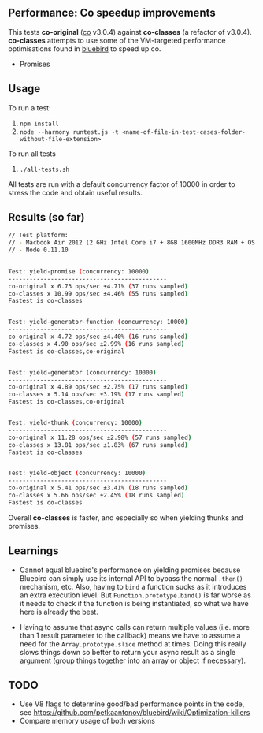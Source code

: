 ## Performance: Co speedup improvements

This tests **co-original** ([co](https://github.com/visionmedia/co) v3.0.4) against **co-classes** (a refactor of v3.0.4). **co-classes** attempts to use some of the VM-targeted performance optimisations found in [bluebird](https://github.com/petkaantonov/bluebird) to speed up co.

* Promises

## Usage

To run a test:

1. `npm install`
1. `node --harmony runtest.js -t <name-of-file-in-test-cases-folder-without-file-extension>`

To run all tests

1. `./all-tests.sh`

All tests are run with a default concurrency factor of 10000 in order to stress the code and obtain useful results.

## Results (so far)

```bash
// Test platform:
// - Macbook Air 2012 (2 GHz Intel Core i7 + 8GB 1600MHz DDR3 RAM + OS X 10.9 (13A603)) 
// - Node 0.11.10
 

Test: yield-promise (concurrency: 10000)
---------------------------------------------
co-original x 6.73 ops/sec ±4.71% (37 runs sampled)
co-classes x 10.99 ops/sec ±4.46% (55 runs sampled)
Fastest is co-classes


Test: yield-generator-function (concurrency: 10000)
---------------------------------------------
co-original x 4.72 ops/sec ±4.40% (16 runs sampled)
co-classes x 4.90 ops/sec ±2.99% (16 runs sampled)
Fastest is co-classes,co-original


Test: yield-generator (concurrency: 10000)
---------------------------------------------
co-original x 4.89 ops/sec ±2.75% (17 runs sampled)
co-classes x 5.14 ops/sec ±3.19% (17 runs sampled)
Fastest is co-classes,co-original


Test: yield-thunk (concurrency: 10000)
---------------------------------------------
co-original x 11.28 ops/sec ±2.98% (57 runs sampled)
co-classes x 13.81 ops/sec ±1.83% (67 runs sampled)
Fastest is co-classes


Test: yield-object (concurrency: 10000)
---------------------------------------------
co-original x 5.41 ops/sec ±3.41% (18 runs sampled)
co-classes x 5.66 ops/sec ±2.45% (18 runs sampled)
Fastest is co-classes
```

Overall **co-classes** is faster, and especially so when yielding thunks and promises.

## Learnings

* Cannot equal bluebird's performance on yielding promises because Bluebird can simply use its internal API to bypass the normal `.then()` mechanism, etc. Also, having to `bind` a function sucks as it introduces an extra execution level. But `Function.prototype.bind()` is far worse as it needs to check if the function is being instantiated, so what we have here is already the best.

* Having to assume that async calls can return multiple values (i.e. more than 1 result parameter to the callback) means we have to assume a need for the `Array.prototype.slice` method at times. Doing this really slows things down so better to return your async result as a single argument (group things together into an array or object if necessary).


## TODO

* Use V8 flags to determine good/bad performance points in the code, see https://github.com/petkaantonov/bluebird/wiki/Optimization-killers
* Compare memory usage of both versions




